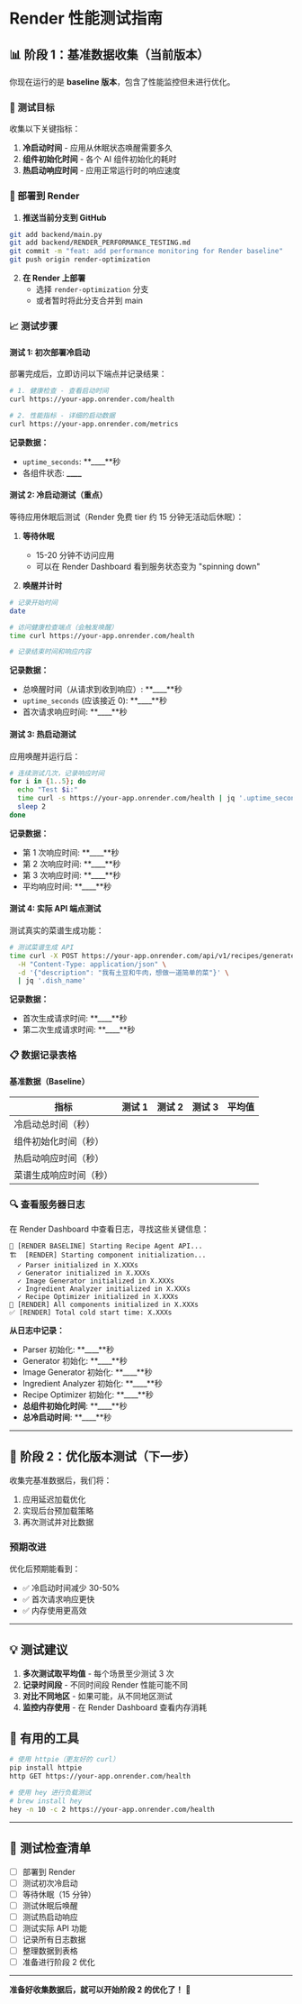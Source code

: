 # Render 性能测试指南

## 📊 阶段 1：基准数据收集（当前版本）

你现在运行的是 **baseline 版本**，包含了性能监控但未进行优化。

### 🎯 测试目标

收集以下关键指标：

1. **冷启动时间** - 应用从休眠状态唤醒需要多久
2. **组件初始化时间** - 各个 AI 组件初始化的耗时
3. **热启动响应时间** - 应用正常运行时的响应速度

### 🚀 部署到 Render

1. **推送当前分支到 GitHub**

```bash
git add backend/main.py
git add backend/RENDER_PERFORMANCE_TESTING.md
git commit -m "feat: add performance monitoring for Render baseline"
git push origin render-optimization
```

2. **在 Render 上部署**
   - 选择 `render-optimization` 分支
   - 或者暂时将此分支合并到 main

### 📈 测试步骤

#### 测试 1: 初次部署冷启动

部署完成后，立即访问以下端点并记录结果：

```bash
# 1. 健康检查 - 查看启动时间
curl https://your-app.onrender.com/health

# 2. 性能指标 - 详细的启动数据
curl https://your-app.onrender.com/metrics
```

**记录数据：**

- `uptime_seconds`: **\_\_\_\_**秒
- 各组件状态: **\_\_\_\_**

#### 测试 2: 冷启动测试（重点）

等待应用休眠后测试（Render 免费 tier 约 15 分钟无活动后休眠）：

1. **等待休眠**

   - 15-20 分钟不访问应用
   - 可以在 Render Dashboard 看到服务状态变为 "spinning down"

2. **唤醒并计时**

```bash
# 记录开始时间
date

# 访问健康检查端点（会触发唤醒）
time curl https://your-app.onrender.com/health

# 记录结束时间和响应内容
```

**记录数据：**

- 总唤醒时间（从请求到收到响应）: **\_\_\_\_**秒
- `uptime_seconds` (应该接近 0): **\_\_\_\_**秒
- 首次请求响应时间: **\_\_\_\_**秒

#### 测试 3: 热启动测试

应用唤醒并运行后：

```bash
# 连续测试几次，记录响应时间
for i in {1..5}; do
  echo "Test $i:"
  time curl -s https://your-app.onrender.com/health | jq '.uptime_seconds'
  sleep 2
done
```

**记录数据：**

- 第 1 次响应时间: **\_\_\_\_**秒
- 第 2 次响应时间: **\_\_\_\_**秒
- 第 3 次响应时间: **\_\_\_\_**秒
- 平均响应时间: **\_\_\_\_**秒

#### 测试 4: 实际 API 端点测试

测试真实的菜谱生成功能：

```bash
# 测试菜谱生成 API
time curl -X POST https://your-app.onrender.com/api/v1/recipes/generate \
  -H "Content-Type: application/json" \
  -d '{"description": "我有土豆和牛肉，想做一道简单的菜"}' \
  | jq '.dish_name'
```

**记录数据：**

- 首次生成请求时间: **\_\_\_\_**秒
- 第二次生成请求时间: **\_\_\_\_**秒

### 📋 数据记录表格

#### 基准数据（Baseline）

| 指标                   | 测试 1 | 测试 2 | 测试 3 | 平均值 |
| ---------------------- | ------ | ------ | ------ | ------ |
| 冷启动总时间（秒）     |        |        |        |        |
| 组件初始化时间（秒）   |        |        |        |        |
| 热启动响应时间（秒）   |        |        |        |        |
| 菜谱生成响应时间（秒） |        |        |        |        |

### 🔍 查看服务器日志

在 Render Dashboard 中查看日志，寻找这些关键信息：

```
🚀 [RENDER BASELINE] Starting Recipe Agent API...
🏗️  [RENDER] Starting component initialization...
  ✓ Parser initialized in X.XXXs
  ✓ Generator initialized in X.XXXs
  ✓ Image Generator initialized in X.XXXs
  ✓ Ingredient Analyzer initialized in X.XXXs
  ✓ Recipe Optimizer initialized in X.XXXs
🎉 [RENDER] All components initialized in X.XXXs
✅ [RENDER] Total cold start time: X.XXXs
```

**从日志中记录：**

- Parser 初始化: **\_\_\_\_**秒
- Generator 初始化: **\_\_\_\_**秒
- Image Generator 初始化: **\_\_\_\_**秒
- Ingredient Analyzer 初始化: **\_\_\_\_**秒
- Recipe Optimizer 初始化: **\_\_\_\_**秒
- **总组件初始化时间**: **\_\_\_\_**秒
- **总冷启动时间**: **\_\_\_\_**秒

---

## 🎨 阶段 2：优化版本测试（下一步）

收集完基准数据后，我们将：

1. 应用延迟加载优化
2. 实现后台预加载策略
3. 再次测试并对比数据

### 预期改进

优化后预期能看到：

- ✅ 冷启动时间减少 30-50%
- ✅ 首次请求响应更快
- ✅ 内存使用更高效

---

## 💡 测试建议

1. **多次测试取平均值** - 每个场景至少测试 3 次
2. **记录时间段** - 不同时间段 Render 性能可能不同
3. **对比不同地区** - 如果可能，从不同地区测试
4. **监控内存使用** - 在 Render Dashboard 查看内存消耗

## 🔗 有用的工具

```bash
# 使用 httpie（更友好的 curl）
pip install httpie
http GET https://your-app.onrender.com/health

# 使用 hey 进行负载测试
# brew install hey
hey -n 10 -c 2 https://your-app.onrender.com/health
```

---

## 📝 测试检查清单

- [ ] 部署到 Render
- [ ] 测试初次冷启动
- [ ] 等待休眠（15 分钟）
- [ ] 测试休眠后唤醒
- [ ] 测试热启动响应
- [ ] 测试实际 API 功能
- [ ] 记录所有日志数据
- [ ] 整理数据到表格
- [ ] 准备进行阶段 2 优化

---

**准备好收集数据后，就可以开始阶段 2 的优化了！** 🚀
